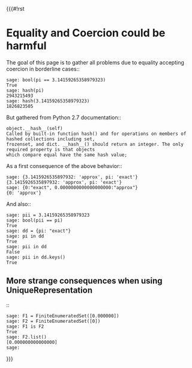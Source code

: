 {{{#!rst

Equality and Coercion could be harmful
======================================

The goal of this page is to gather all problems due to equality accepting coercion in borderline cases::

    sage: bool(pi == 3.14159265358979323)
    True
    sage: hash(pi)
    2943215493
    sage: hash(3.14159265358979323)
    1826823505

But gathered from Python 2.7 documentation::

    object.__hash__(self)
    Called by built-in function hash() and for operations on members of hashed collections including set,
    frozenset, and dict. __hash__() should return an integer. The only required property is that objects
    which compare equal have the same hash value;

As a first consequence of the above behavior::

    sage: {3.1415926535897932: 'approx', pi: 'exact'}
    {3.1415926535897932: 'approx', pi: 'exact'}
    sage: {0:"exact", 0.0000000000000000000:"approx"}
    {0: 'approx'}

And also::

    sage: pii = 3.14159265358979323
    sage: bool(pii == pi)
    True
    sage: dd = {pi: "exact"}
    sage: pi in dd
    True
    sage: pii in dd
    False
    sage: pii in dd.keys()
    True


More strange consequences when using UniqueRepresentation
---------------------------------------------------------

::

    sage: F1 = FiniteEnumeratedSet([0.000000])
    sage: F2 = FiniteEnumeratedSet([0])
    sage: F1 is F2
    True
    sage: F2.list()
    [0.000000000000000]
    sage: 

}}}
